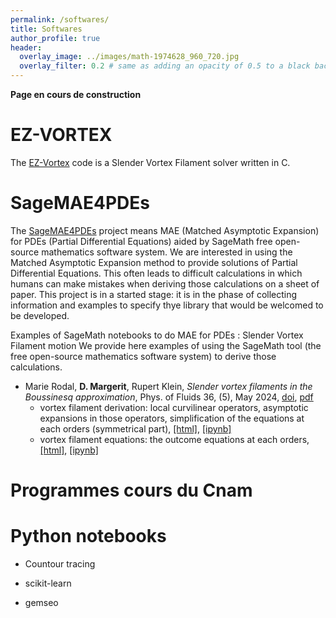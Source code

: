 ```yaml
---
permalink: /softwares/
title: Softwares
author_profile: true
header:
  overlay_image: ../images/math-1974628_960_720.jpg
  overlay_filter: 0.2 # same as adding an opacity of 0.5 to a black background
---
```

**Page en cours de construction**

# EZ-VORTEX
The [EZ-Vortex](https://github.com/danielmargerit/ezvortex) code is a Slender Vortex Filament solver written in C.

# SageMAE4PDEs
The [SageMAE4PDEs](https://github.com/danielmargerit/SageMAE4PDEs) project means MAE (Matched Asymptotic Expansion) for PDEs (Partial Differential Equations) aided by SageMath free open-source mathematics software system.
We are interested in using the Matched Asymptotic Expansion method to provide solutions of Partial Differential Equations. This often leads to difficult calculations in which humans can make mistakes when deriving those calculations on a sheet of paper.
This project is in a started stage: it is in the phase of collecting information and examples to specify thye library that would be welcomed to be developed.

Examples of SageMath notebooks to do MAE for PDEs : Slender Vortex Filament motion
We provide here examples of using the SageMath tool (the free open-source mathematics software system) to derive those calculations.
- Marie Rodal, **D. Margerit**, Rupert Klein, *Slender vortex filaments in the Boussinesq approximation*, 
     Phys. of Fluids 36, (5), May 2024,
   [doi]( https://doi.org/10.1063/5.0205028),
    [pdf](https://pubs.aip.org/aip/pof/article-pdf/doi/10.1063/5.0205028/20134372/056604_1_5.0205028.pdf)
	- vortex filament derivation:  local curvilinear operators, asymptotic expansions in those operators, simplification of the equations at each orders (symmetrical part), [[html]](https://github.com/danielmargerit/SageMAE4PDEs/blob/main/Notebooks/vortex_dynamics/vortex_nb_CT.html), [[ipynb]](https://github.com/danielmargerit/SageMAE4PDEs/blob/main/Notebooks/vortex_dynamics/vortex_nb_CT.ipynb)
	- vortex filament equations: the outcome equations at each orders, [[html]](https://github.com/danielmargerit/SageMAE4PDEs/blob/main/Notebooks/vortex_dynamics/vortex_nb_CT-Summary.html), [[ipynb]](https://github.com/danielmargerit/SageMAE4PDEs/blob/main/Notebooks/vortex_dynamics/vortex_nb_CT-Summary.ipynb)

# Programmes cours du Cnam 

# Python notebooks

- Countour tracing

- scikit-learn

- gemseo


